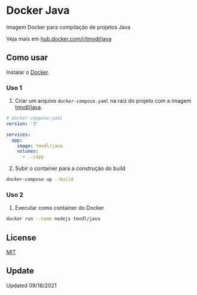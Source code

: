 # Docker Java

Imagem Docker para compilação de projetos Java

Veja mais em [hub.docker.com/r/tmvdl/java](https://hub.docker.com/r/tmvdl/java)

## Como usar

Instalar o [Docker](https://docs.docker.com/engine/install/).

### Uso 1

1. Criar um arquivo `docker-compose.yaml` na raiz do projeto com a imagem [tmvdl/java](https://hub.docker.com/r/tmvdl/java).

```yaml
# docker-compose.yaml
version: '3'

services:
  app:
    image: tmvdl/java
    volumes:
      - .:/app
```

2. Subir o container para a construção do build

```bash
docker-compose up --build
```

### Uso 2

1. Executar como container do Docker

```sh
docker run --name nodejs tmvdl/java
```

## License

[MIT](LICENSE)

## Update

Updated 09/18/2021
